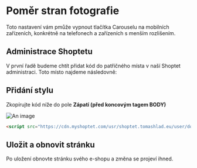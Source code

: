 # Poměr stran fotografie
Toto nastavení vám pmůže vypnout tlačítka Carouselu na mobilních zařízeních, konkrétně na telefonech a zařízeních s menším rozlišením.

## Administrace Shoptetu
V první řadě budeme chtít přidat kód do patřičného místa v naší Shoptet administraci. Toto místo najdeme následovně:
<Box-TextBox 
    :msg="msg"
/>

## Přidání stylu
Zkopírujte kód níže do pole <b>Zápatí (před koncovým tagem BODY)</b>

![An image](https://ik.imagekit.io/alexborecky/shoptetak/Docs/Screenshot_2020-11-19_at_13.14.57_MG9up3YnRRAe.png)

```html
<script src="https://cdn.myshoptet.com/usr/shoptet.tomashlad.eu/user/documents/extras/premium-carousel/dynamicka-vyska.js"></script>
```

## Uložit a obnovit stránku
Po uložení obnovte stránku svého e-shopu a změna se projeví ihned.

<script>
export default {
    data () {
        return {
            msg: 'Administrace > VZHLED A OBSAH > Editor > HTML Kód > Zápatí (před koncovým tagem BODY)'
        }
    }
}
</script>